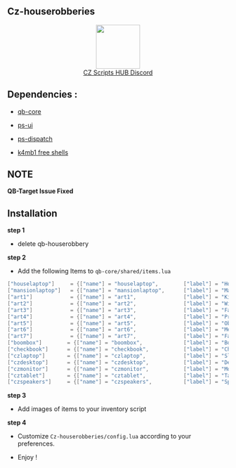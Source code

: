 ## Cz-houserobberies

<div align="center">
  <a href="https://discord.gg/deWH6JVDxK">
    <img align="center" src="https://logopoppin.com/wp-content/uploads/2021/09/discord-logo-current.jpg" width="100">
  </a><br>
  <a href="https://discord.gg/deWH6JVDxK">CZ Scripts HUB Discord</a><br>
</div>


## Dependencies :

- [qb-core](https://github.com/qbcore-framework/qb-core)

- [ps-ui](https://github.com/Project-Sloth/ps-ui)

- [ps-dispatch](https://github.com/Project-Sloth/ps-dispatch)

- [k4mb1 free shells](https://forum.cfx.re/t/free-props-starter-shells-for-housing-scripts/4826922)

## NOTE
**QB-Target Issue Fixed**
  
## Installation

**step 1**

- delete qb-houserobbery

**step 2**

- Add the following Items to `qb-core/shared/items.lua`

```lua
["houselaptop"] 	= {["name"] = "houselaptop",        ["label"] = "House Hacking Laptop",	 	["weight"] = 1200, 		["type"] = "item", 		["image"] = "houselaptop.png", 		["unique"] = false, 		["useable"] = true, 	["shouldClose"] = true,   	["combinable"] = nil,   ["description"] = ""},
["mansionlaptop"] 	= {["name"] = "mansionlaptop",      ["label"] = "Mansion Hacking Laptop",	["weight"] = 1100, 		["type"] = "item", 		["image"] = "mansionlaptop.png", 	["unique"] = false, 		["useable"] = true, 	["shouldClose"] = true,   	["combinable"] = nil,   ["description"] = ""},
["art1"] 		 	= {["name"] = "art1",        		["label"] = "Kitty Sleeping Art",	 	["weight"] = 2500, 		["type"] = "item", 		["image"] = "art1.png", 			["unique"] = false, 		["useable"] = true, 	["shouldClose"] = true,   	["combinable"] = nil,   ["description"] = ""},
["art2"] 		 	= {["name"] = "art2",        		["label"] = "Wide Eye Kitty Art",	 	["weight"] = 2500, 		["type"] = "item", 		["image"] = "art2.png", 			["unique"] = false, 		["useable"] = true, 	["shouldClose"] = true,   	["combinable"] = nil,   ["description"] = ""},
["art3"] 		 	= {["name"] = "art3",        		["label"] = "Fancy Kitty Art",	 		["weight"] = 2500, 		["type"] = "item", 		["image"] = "art3.png", 			["unique"] = false, 		["useable"] = true, 	["shouldClose"] = true,   	["combinable"] = nil,   ["description"] = ""},
["art4"] 		 	= {["name"] = "art4",        		["label"] = "Presidential Kitty Art",	["weight"] = 2500, 		["type"] = "item", 		["image"] = "art4.png", 			["unique"] = false, 		["useable"] = true, 	["shouldClose"] = true,   	["combinable"] = nil,   ["description"] = ""},
["art5"] 		 	= {["name"] = "art5",        		["label"] = "Obi Jesus Painting",	 	["weight"] = 2500, 		["type"] = "item", 		["image"] = "art5.png", 			["unique"] = false, 		["useable"] = true, 	["shouldClose"] = true,   	["combinable"] = nil,   ["description"] = ""},
["art6"] 		 	= {["name"] = "art6",        		["label"] = "Merp Kitty Art",	 		["weight"] = 2500, 		["type"] = "item", 		["image"] = "art6.png", 			["unique"] = false, 		["useable"] = true, 	["shouldClose"] = true,   	["combinable"] = nil,   ["description"] = ""},
["art7"] 		 	= {["name"] = "art7",        		["label"] = "Family Portait",	 		["weight"] = 2500, 		["type"] = "item", 		["image"] = "art7.png", 			["unique"] = false, 		["useable"] = true, 	["shouldClose"] = true,   	["combinable"] = nil,   ["description"] = ""},
["boombox"] 	   = {["name"] = "boombox",        		["label"] = "Boom Box",	 				["weight"] = 2500, 		["type"] = "item", 		["image"] = "boombox.png", 			["unique"] = false, 		["useable"] = true, 	["shouldClose"] = true,   	["combinable"] = nil,   ["description"] = ""},
["checkbook"] 	   = {["name"] = "checkbook",        	["label"] = "Check Book",	 			["weight"] = 2500, 		["type"] = "item", 		["image"] = "checkbook.png", 		["unique"] = false, 		["useable"] = true, 	["shouldClose"] = true,   	["combinable"] = nil,   ["description"] = ""},
["czlaptop"] 	   = {["name"] = "czlaptop",        	["label"] = "Slow Laptop",	 			["weight"] = 2500, 		["type"] = "item", 		["image"] = "laptop.png", 			["unique"] = false, 		["useable"] = true, 	["shouldClose"] = true,   	["combinable"] = nil,   ["description"] = ""},
["czdesktop"] 	   = {["name"] = "czdesktop",        	["label"] = "Desktop",	 				["weight"] = 2500, 		["type"] = "item", 		["image"] = "czdesktop.png", 		["unique"] = false, 		["useable"] = true, 	["shouldClose"] = true,   	["combinable"] = nil,   ["description"] = ""},
["czmonitor"] 	   = {["name"] = "czmonitor",        	["label"] = "Monitor",	 				["weight"] = 2500, 		["type"] = "item", 		["image"] = "mansionlaptop.png", 	["unique"] = false, 		["useable"] = true, 	["shouldClose"] = true,   	["combinable"] = nil,   ["description"] = ""},
["cztablet"] 	   = {["name"] = "cztablet",        	["label"] = "Tablet",	 				["weight"] = 2500, 		["type"] = "item", 		["image"] = "cztablet.png", 		["unique"] = false, 		["useable"] = true, 	["shouldClose"] = true,   	["combinable"] = nil,   ["description"] = ""},
["czspeakers"] 	   = {["name"] = "czspeakers",        	["label"] = "Speakers",	 				["weight"] = 2500, 		["type"] = "item", 		["image"] = "speaker.png", 			["unique"] = false, 		["useable"] = true, 	["shouldClose"] = true,   	["combinable"] = nil,   ["description"] = ""},


```
**step 3**

- Add images of items to your inventory script



**step 4**

- Customize `Cz-houserobberies/config.lua` according to your preferences.

- Enjoy !
	


